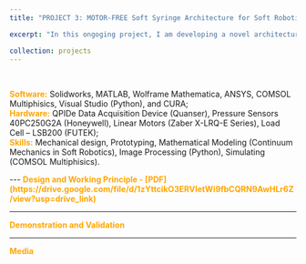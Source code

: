 ```yaml
---
title: "PROJECT 3: MOTOR-FREE Soft Syringe Architecture for Soft Robotic Applications - ONGOING"

excerpt: "In this ongoging project, I am developing a novel architecture called soft syringe (SSA) to remove the need of electrical motors in controlling soft robotic actuators (hydraulically). SSA also features built-in sensing capability for soft robotics without extra electrical sensors. This new project is expected to significantly reduce the cost, complexity (controlling and modeling), and overall size of the robots in the soft robotic field."

collection: projects
---
```


<br>
<div class="excerpt-content">
  <p>
<strong style="color: orange;">Software:</strong> Solidworks, MATLAB, Wolframe Mathematica, ANSYS, COMSOL Multiphisics, Visual Studio (Python), and CURA;<br>
<strong style="color: orange;">Hardware:</strong>
QPIDe Data Acquisition Device (Quanser), Pressure Sensors 40PC250G2A (Honeywell), Linear Motors (Zaber X-LRQ-E Series), Load Cell – LSB200 (FUTEK);<br> 
<strong style="color: orange;">Skills:</strong> Mechanical design, Prototyping, Mathematical Modeling (Continuum Mechanics in Soft Robotics), Image Processing (Python), Simulating (COMSOL Multiphisics). 
 </p>
</div>
---
<strong style="color: orange;">Design and Working Principle - [PDF](https://drive.google.com/file/d/1zYttcikO3ERVIetWi9fbCQRN9AwHLr6Z/view?usp=drive_link)</strong>

<div class="excerpt-content">
  <p>

  </p>
</div>

-----
<strong style="color: orange;">Demonstration and Validation</strong>
<div class="excerpt-content">
  <p>

  </p>
</div>

-----
<strong style="color: orange;">Media</strong>
